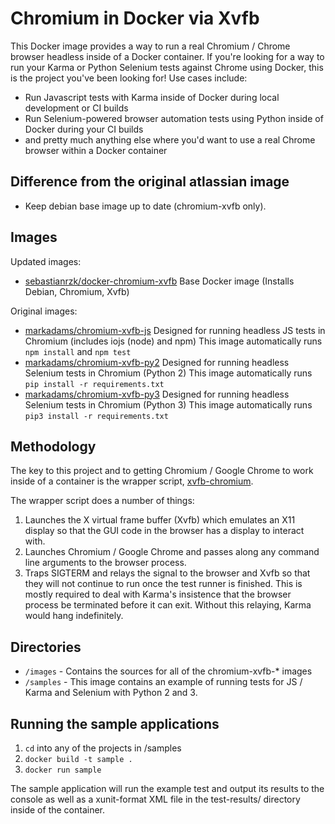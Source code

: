 # Chromium in Docker via Xvfb

This Docker image provides a way to run a real Chromium / Chrome browser
headless inside of a Docker container. If you're looking for a way to run your Karma or Python Selenium tests
against Chrome using Docker, this is the project you've been looking for!
Use cases include:

* Run Javascript tests with Karma inside of Docker during local development or CI builds
* Run Selenium-powered browser automation tests using Python inside of Docker during your CI builds
* and pretty much anything else where you'd want to use a real Chrome browser within a Docker container


## Difference from the original atlassian image

* Keep debian base image up to date (chromium-xvfb only).



## Images

Updated images:

* [sebastianrzk/docker-chromium-xvfb](https://registry.hub.docker.com/u/sebastianrzk/docker-chromium-xvfb/)
  Base Docker image (Installs Debian, Chromium, Xvfb)


Original images:

* [markadams/chromium-xvfb-js](https://registry.hub.docker.com/u/markadams/chromium-xvfb-js/)
  Designed for running headless JS tests in Chromium (includes iojs (node) and npm)
  This image automatically runs `npm install` and `npm test`
* [markadams/chromium-xvfb-py2](https://registry.hub.docker.com/u/markadams/chromium-xvfb-py2/)
  Designed for running headless Selenium tests in Chromium (Python 2)
  This image automatically runs `pip install -r requirements.txt`
* [markadams/chromium-xvfb-py3](https://registry.hub.docker.com/u/markadams/chromium-xvfb-py3/)
  Designed for running headless Selenium tests in Chromium (Python 3)
  This image automatically runs `pip3 install -r requirements.txt`

## Methodology
The key to this project and to getting Chromium / Google Chrome to work inside
of a container is the wrapper script, [xvfb-chromium](images/base/xvfb-chromium).

The wrapper script does a number of things:
1. Launches the X virtual frame buffer (Xvfb) which emulates an X11 display so
that the GUI code in the browser has a display to interact with.
2. Launches Chromium / Google Chrome and passes along any command line arguments
to the browser process.
3. Traps SIGTERM and relays the signal to the browser and Xvfb so that they will
not continue to run once the test runner is finished. This is mostly required to deal
with Karma's insistence that the browser process be terminated before it can exit.
Without this relaying, Karma would hang indefinitely.

## Directories

* `/images` - Contains the sources for all of the chromium-xvfb-* images
* `/samples` - This image contains an example of running tests for JS / Karma
  and Selenium with Python 2 and 3.

## Running the sample applications

1. `cd` into any of the projects in /samples
2. `docker build -t sample .`
3. `docker run sample`

The sample application will run the example test and output
its results to the console as well as a xunit-format XML file
in the test-results/ directory inside of the container.
